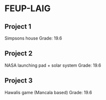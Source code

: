 # FEUP-LAIG

## Project 1
Simpsons house
Grade: 19.6

## Project 2
NASA launching pad + solar system
Grade: 19.6


## Project 3
Hawalis game (Mancala based) 
Grade: 19.6
